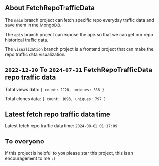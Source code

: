 ## About FetchRepoTrafficData

The `main` branch project can fetch specific repo everyday traffic data and save them in the MongoDB.

The `apis` branch project can expose the apis so that we can get our repo historical traffic data.

The `visualization` branch project is a frontend project that can make the repo traffic data visualization.

## `2022-12-30` To `2024-07-31` FetchRepoTrafficData repo traffic data

Total views data: `{ count: 1728, uniques: 386 }`

Total clones data: `{ count: 1093, uniques: 797 }`

## Latest fetch repo traffic data time

Latest fetch repo traffic data time: `2024-08-01 01:17:09`

## To everyone

If this project is helpful to you please star this project, this is an encouragement to me `:)`



